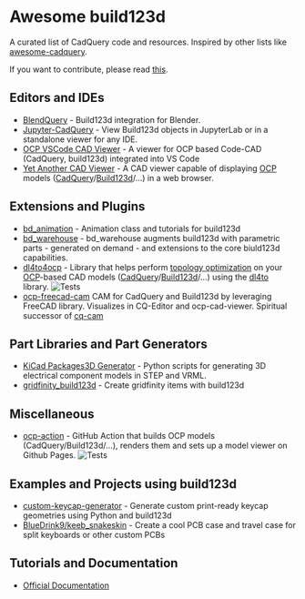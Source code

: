 # Awesome build123d


A curated list of CadQuery code and resources. Inspired by other lists like [awesome-cadquery](https://github.com/CadQuery/awesome-cadquery).


If you want to contribute, please read [this](CONTRIBUTING.md).


## Editors and IDEs


* [BlendQuery](https://github.com/uki-dev/blendquery) - Build123d integration for Blender.
* [Jupyter-CadQuery](https://github.com/bernhard-42/jupyter-cadquery) - View Build123d objects in JupyterLab or in a standalone viewer for any IDE.
* [OCP VSCode CAD Viewer](https://github.com/bernhard-42/vscode-ocp-cad-viewer) - A viewer for OCP based Code-CAD (CadQuery, build123d) integrated into VS Code
* [Yet Another CAD Viewer](https://github.com/yeicor-3d/yet-another-cad-viewer) - A CAD viewer capable of displaying [OCP](https://github.com/CadQuery/OCP) models ([CadQuery](https://github.com/CadQuery/cadquery)/[Build123d](https://github.com/gumyr/build123d)/...) in a web browser.


## Extensions and Plugins


* [bd_animation](https://github.com/bernhard-42/bd_animation) - Animation class and tutorials for build123d 
* [bd_warehouse](https://github.com/gumyr/bd_warehouse) - bd_warehouse augments build123d with parametric parts - generated on demand - and extensions to the core biuld123d capabilities.
* [dl4to4ocp](https://github.com/yeicor-3d/dl4to4ocp) - Library that helps perform [topology optimization](https://en.wikipedia.org/wiki/Topology_optimization) on
your [OCP](https://github.com/CadQuery/OCP)-based CAD models ([CadQuery](https://github.com/CadQuery/cadquery)/[Build123d](https://github.com/gumyr/build123d)/...) using the [dl4to](https://github.com/dl4to/dl4to) library.
 ![Tests](https://github.com/yeicor-3d/dl4to4ocp/actions/workflows/test.yml/badge.svg?branch=master)
* [ocp-freecad-cam](https://github.com/voneiden/ocp-freecad-cam) CAM for CadQuery and Build123d by leveraging FreeCAD library. Visualizes in CQ-Editor and ocp-cad-viewer. Spiritual successor of [cq-cam](https://github.com/voneiden/cq-cam)


## Part Libraries and Part Generators


* [KiCad Packages3D Generator](https://gitlab.com/kicad/libraries/kicad-packages3D-generator) - Python scripts for generating 3D electrical component models in STEP and VRML.
* [gridfinity_build123d](https://github.com/Ruudjhuu/gridfinity_build123d) - Create gridfinity items with build123d


## Miscellaneous


* [ocp-action](https://github.com/Yeicor/ocp-action/) - GitHub Action that builds OCP models (CadQuery/Build123d/...), renders them and sets up a model viewer on Github Pages. ![Tests](https://github.com/Yeicor/ocp-action/actions/workflows/ci.yml/badge.svg?branch=main)


## Examples and Projects using build123d
* [custom-keycap-generator](https://github.com/nicola-sorace/custom-keycap-generator) - Generate custom print-ready keycap geometries using Python and build123d
* [BlueDrink9/keeb_snakeskin](https://github.com/BlueDrink9/keeb_snakeskin) - Create a cool PCB case and travel case for split keyboards or other custom PCBs


## Tutorials and Documentation


* [Official Documentation](https://build123d.readthedocs.io/en/latest/)
